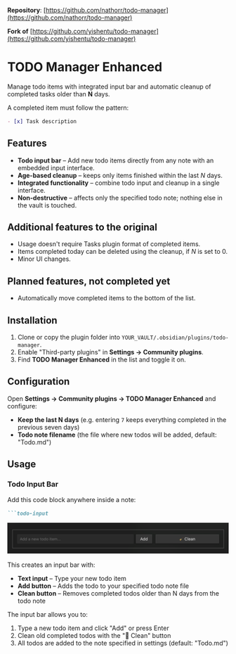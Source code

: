 **Repository**: [https://github.com/nathorr/todo-manager](https://github.com/nathorr/todo-manager)

**Fork of** [https://github.com/yishentu/todo-manager](https://github.com/yishentu/todo-manager)

# TODO Manager Enhanced

Manage todo items with integrated input bar and automatic cleanup of completed tasks older than **N** days.

A completed item must follow the pattern:

```markdown
- [x] Task description
```

## Features

* **Todo input bar** – Add new todo items directly from any note with an embedded input interface.
* **Age-based cleanup** – keeps only items finished within the last *N* days.
* **Integrated functionality** – combine todo input and cleanup in a single interface.
* **Non-destructive** – affects only the specified todo note; nothing else in the vault is touched.

## Additional features to the original

* Usage doesn't require Tasks plugin format of completed items.
* Items completed today can be deleted using the cleanup, if *N* is set to 0.
* Minor UI changes.

## Planned features, not completed yet

* Automatically move completed items to the bottom of the list.

## Installation

1. Clone or copy the plugin folder into
   `YOUR_VAULT/.obsidian/plugins/todo-manager`.
2. Enable "Third-party plugins" in **Settings → Community plugins**.
3. Find **TODO Manager Enhanced** in the list and toggle it on.

## Configuration

Open **Settings → Community plugins → TODO Manager Enhanced** and configure:
- **Keep the last N days** (e.g. entering `7` keeps everything completed in the previous seven days)
- **Todo note filename** (the file where new todos will be added, default: "Todo.md")

## Usage

### Todo Input Bar

Add this code block anywhere inside a note:

```markdown
```todo-input
```

![TODO Manager Demo](todo-manager-demo.png)

This creates an input bar with:
- **Text input** – Type your new todo item
- **Add button** – Adds the todo to your specified todo note file
- **Clean button** – Removes completed todos older than N days from the todo note

The input bar allows you to:
1. Type a new todo item and click "Add" or press Enter
2. Clean old completed todos with the "🧹 Clean" button
3. All todos are added to the note specified in settings (default: "Todo.md")